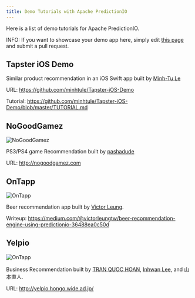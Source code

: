 ```yaml
---
title: Demo Tutorials with Apache PredictionIO
---
```


<!--
Licensed to the Apache Software Foundation (ASF) under one or more
contributor license agreements.  See the NOTICE file distributed with
this work for additional information regarding copyright ownership.
The ASF licenses this file to You under the Apache License, Version 2.0
(the "License"); you may not use this file except in compliance with
the License.  You may obtain a copy of the License at

    http://www.apache.org/licenses/LICENSE-2.0

Unless required by applicable law or agreed to in writing, software
distributed under the License is distributed on an "AS IS" BASIS,
WITHOUT WARRANTIES OR CONDITIONS OF ANY KIND, either express or implied.
See the License for the specific language governing permissions and
limitations under the License.
-->

Here is a list of demo tutorials for Apache PredictionIO.

INFO: If you want to showcase your demo app here, simply edit [this
page](https://github.com/apache/predictionio/blob/livedoc/docs/manual/source/community/showcase.html.md)
and submit a pull request.


## Tapster iOS Demo

Similar product recommendation in an iOS Swift app built by [Minh-Tu Le](https://github.com/minhtule)

URL: https://github.com/minhtule/Tapster-iOS-Demo

Tutorial: https://github.com/minhtule/Tapster-iOS-Demo/blob/master/TUTORIAL.md


## NoGoodGamez

<img src="/images/showcase/nogoodgamez-158x70.png" alt="NoGoodGamez" class="static" />


PS3/PS4 game Recommendation built by [pashadude](https://github.com/pashadude/)

URL: http://nogoodgamez.com


## OnTapp

<img src="/images/showcase/on-tapp-70x70.png" alt="OnTapp" class="static" />

Beer recommendation app built by [Victor Leung](https://twitter.com/victorleungtw).

Writeup: https://medium.com/@victorleungtw/beer-recommendation-engine-using-predictionio-36488ea0c50d


## Yelpio

<img src="/images/showcase/yelpio-70x70.png" alt="OnTapp" class="static" />


Business Recommendation built by [TRAN QUOC HOAN](https://twitter.com/k09ht), [Inhwan Lee](https://github.com/ihlee01), and 山本直人.

URL: http://yelpio.hongo.wide.ad.jp/
